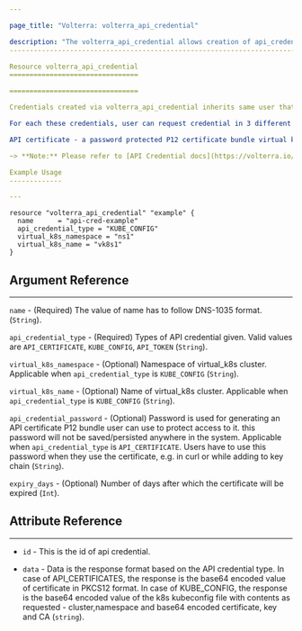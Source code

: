```yaml
---

page_title: "Volterra: volterra_api_credential"

description: "The volterra_api_credential allows creation of api_credential object on Volterra SaaS"
----------------------------------------------------------------------------------------------------

Resource volterra_api_credential
================================

================================

Credentials created via volterra_api_credential inherits same user that of the creator and it gets same RBAC applied to the user. So when this credential is used in APIs, it will have same response/audit as creator of the credential is.

For each these credentials, user can request credential in 3 different formats as required by their usecase:

API certificate - a password protected P12 certificate bundle virtual k8s kubeconfig - a kubeconfig to access a cluster with embedded user access with client certificate. API token - an easy to use secret that can be send part of HTTP request header Authorization: APIToken

~> **Note:** Please refer to [API Credential docs](https://volterra.io/docs/api/api-credential) to learn more

Example Usage
-------------

---
```


```hcl
resource "volterra_api_credential" "example" {
  name      = "api-cred-example"
  api_credential_type = "KUBE_CONFIG"
  virtual_k8s_namespace = "ns1"
  virtual_k8s_name = "vk8s1"
}

```

Argument Reference
------------------

---

`name` - (Required) The value of name has to follow DNS-1035 format. (`String`).

`api_credential_type` - (Required) Types of API credential given. Valid values are `API_CERTIFICATE`, `KUBE_CONFIG`, `API_TOKEN` (`String`).

`virtual_k8s_namespace` - (Optional) Namespace of virtual_k8s cluster. Applicable when `api_credential_type` is `KUBE_CONFIG` (`String`).

`virtual_k8s_name` - (Optional) Name of virtual_k8s cluster. Applicable when `api_credential_type` is `KUBE_CONFIG` (`String`).

`api_credential_password` - (Optional) Password is used for generating an API certificate P12 bundle user can use to protect access to it. this password will not be saved/persisted anywhere in the system. Applicable when `api_credential_type` is `API_CERTIFICATE`. Users have to use this password when they use the certificate, e.g. in curl or while adding to key chain (`String`).

`expiry_days` - (Optional) Number of days after which the certificate will be expired (`Int`).

Attribute Reference
-------------------

---

-	`id` - This is the id of api credential.

-	`data` - Data is the response format based on the API credential type. In case of API_CERTIFICATES, the response is the base64 encoded value of certificate in PKCS12 format. In case of KUBE_CONFIG, the response is the base64 encoded value of the k8s kubeconfig file with contents as requested - cluster,namespace and base64 encoded certificate, key and CA (`string`).
